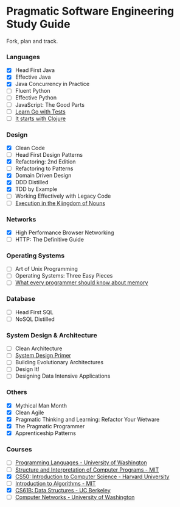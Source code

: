 # Pragmatic Software Engineering Study Guide
Fork, plan and track.

### Languages
- [x] Head First Java
- [x] Effective Java
- [x] Java Concurrency in Practice
- [ ] Fluent Python
- [ ] Effective Python
- [ ] JavaScript: The Good Parts
- [ ] [Learn Go with Tests](https://quii.gitbook.io/learn-go-with-tests/)
- [ ] [It starts with Clojure](https://github.com/anan44/it-starts-with-clojure)

### Design
- [x] Clean Code
- [ ] Head First Design Patterns
- [x] Refactoring: 2nd Edition
- [ ] Refactoring to Patterns
- [x] Domain Driven Design
- [x] DDD Distilled
- [x] TDD by Example
- [ ] Working Effectively with Legacy Code
- [ ] [Execution in the Kiingdom of Nouns](https://www.eecis.udel.edu/~decker/courses/280f07/paper/KingJava.pdf)

### Networks
- [x] High Performance Browser Networking
- [ ] HTTP: The Definitive Guide

### Operating Systems
- [ ] Art of Unix Programming
- [ ] Operating Systems: Three Easy Pieces
- [ ] [What every programmer should know about memory](https://people.freebsd.org/~lstewart/articles/cpumemory.pdf)

### Database
- [ ] Head First SQL
- [ ] NoSQL Distilled

### System Design & Architecture
- [ ] Clean Architecture
- [ ] [System Design Primer](https://github.com/donnemartin/system-design-primer)
- [ ] Building Evolutionary Architectures
- [ ] Design It!
- [ ] Designing Data Intensive Applications

### Others
- [x] Mythical Man Month
- [x] Clean Agile
- [x] Pragmatic Thinking and Learning: Refactor Your Wetware
- [x] The Pragmatic Programmer
- [x] Apprenticeship Patterns

### Courses
- [ ] [Programming Languages - University of Washington](https://www.coursera.org/learn/programming-languages/)
- [ ] [Structure and Interpretation of Computer Programs - MIT](https://ocw.mit.edu/courses/electrical-engineering-and-computer-science/6-001-structure-and-interpretation-of-computer-programs-spring-2005/video-lectures/)
- [x] [CS50: Introduction to Computer Science - Harvard University](https://www.youtube.com/playlist?list=PLhQjrBD2T382VRUw5ZpSxQSFrxMOdFObl)
- [ ] [Introduction to Algorithms - MIT](https://www.youtube.com/playlist?list=PLUl4u3cNGP61Oq3tWYp6V_F-5jb5L2iHb)
- [x] [CS61B: Data Structures - UC Berkeley](https://www.youtube.com/playlist?list=PLGEPPJVr9TfOt404VxZaQK-hLkcbCrTyP)
- [ ] [Computer Networks - University of Washington](https://www.youtube.com/playlist?list=PLVEo1P9gAninM7KwP1KKolfMQdNs6P6Am)
